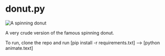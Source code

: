 # donut.py

![A spinning donut](https://media.giphy.com/media/vFKqnCdLPNOKc/giphy.gif)

A very crude version of the famous spinning donut.

To run, clone the repo and run [pip install -r requirements.txt] --> [python animate.text]
